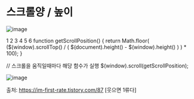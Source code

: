 # 스크롤양 / 높이

![image](https://user-images.githubusercontent.com/85022962/134603141-ecf0f02e-01dc-47d5-b274-654f5b5c961e.png)

1
2
3
4
5
6
function getScrollPosition() {
    return Math.floor( ($(window).scrollTop() / ( $(document).height() - $(window).height() ) ) * 100);
}
 
// 스크롤을 움직일때마다 해당 함수가 실행
$(window).scroll(getScrollPosition);

![image](https://user-images.githubusercontent.com/85022962/134603255-782c1820-c2da-4eb4-9807-7945f52f1b7c.png)



출처: https://im-first-rate.tistory.com/87 [웃으면 1류다]
